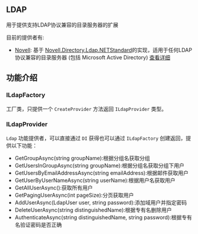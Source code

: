 ## LDAP

用于提供支持LDAP协议兼容的目录服务器的扩展

目前的提供者有:

* [Novell](https://www.nuget.org/packages/Masa.Utils.Ldap.Novell): 基于 [Novell.Directory.Ldap.NETStandard](https://github.com/dsbenghe/Novell.Directory.Ldap.NETStandard)的实现，适用于任何LDAP协议兼容的目录服务器 (包括 Microsoft Active Directory) [查看详细](/framework/utils/ldap/novell)

## 功能介绍

### ILdapFactory

工厂类，只提供一个 `CreateProvider` 方法返回 `ILdapProvider` 类型。

### ILdapProvider

`Ldap` 功能提供者，可以直接通过 `DI` 获得也可以通过 `ILdapFactory` 创建返回，提供以下功能：

* GetGroupAsync(string groupName):根据分组名获取分组
* GetUsersInGroupAsync(string groupName):根据分组名获取分组下用户
* GetUsersByEmailAddressAsync(string emailAddress):根据邮件获取用户
* GetUserByUserNameAsync(string userName):根据用户名获取用户
* GetAllUserAsync():获取所有用户
* GetPagingUserAsync(int pageSize):分页获取用户
* AddUserAsync(LdapUser user, string password):添加域用户并指定密码
* DeleteUserAsync(string distinguishedName):根据专有名删除用户
* AuthenticateAsync(string distinguishedName, string password):根据专有名验证密码是否正确